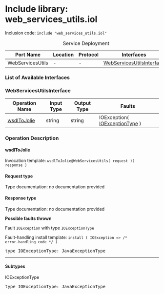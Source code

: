 # Include library: web_services_utils.iol

Inclusion code: <code>include "web_services_utils.iol"</code>

<table>
  <caption>Service Deployment</caption>
  <thead>
    <tr>
      <th>Port Name</th>
      <th>Location</th>
      <th>Protocol</th>
      <th>Interfaces</th>
    </tr>
  </thead>
  <tbody>
    <tr>
      <td>WebServicesUtils</td>
      <td>-</td>
      <td>-</td>
      <td><a href="#WebServicesUtilsInterface">WebServicesUtilsInterface</a></td>
    </tr>
  </tbody>
</table>

<h3>List of Available Interfaces</h3>

<h3 id="WebServicesUtilsInterface">WebServicesUtilsInterface</h3>

<table>
  <thead>
    <tr>
      <th>Operation Name</th>
      <th>Input Type</th>
      <th>Output Type</th>
      <th>Faults</th>
    </tr>
  </thead>
  <tbody>
    <tr>
      <td><a href="#wsdlToJolie">wsdlToJolie</a></td>
      <td>string</td>
      <td>string</td>
      <td>
        IOException( <a href="#IOExceptionType">IOExceptionType</a> )
      </td>
    </tr>
  </tbody>
</table>

### Operation Description



#### wsdlToJolie


Invocation template: <code>wsdlToJolie@WebServicesUtils( request )( response )</code>

<h4>Request type</h4>

Type documentation: no documentation provided 



<h4>Response type</h4>
Type documentation: no documentation provided 



**Possible faults thrown**


Fault <code>IOException</code> with type <code>IOExceptionType</code>

Fault-handling install template: <code>install ( IOException => /* error-handling code */ )</code>
<pre>type IOExceptionType: JavaExceptionType</pre>

<hr>


<h4>Subtypes</h4>


<a id="IOExceptionType"></a>
IOExceptionType

<pre>type IOExceptionType: JavaExceptionType</pre>





